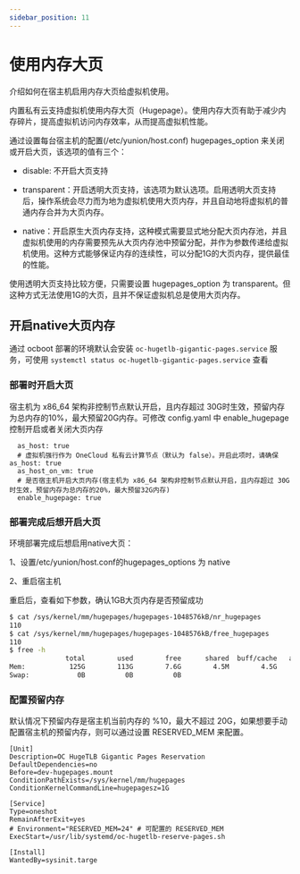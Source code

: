 ```yaml
---
sidebar_position: 11
---
```


# 使用内存大页

介绍如何在宿主机启用内存大页给虚拟机使用。

内置私有云支持虚拟机使用内存大页（Hugepage）。使用内存大页有助于减少内存碎片，提高虚拟机访问内存效率，从而提高虚拟机性能。

通过设置每台宿主机的配置(/etc/yunion/host.conf) hugepages_option 来关闭或开启大页，该选项的值有三个：

* disable: 不开启大页支持

* transparent：开启透明大页支持，该选项为默认选项。启用透明大页支持后，操作系统会尽力而为地为虚拟机使用大页内存，并且自动地将虚拟机的普通内存合并为大页内存。

* native：开启原生大页内存支持，这种模式需要显式地分配大页内存池，并且虚拟机使用的内存需要预先从大页内存池中预留分配，并作为参数传递给虚拟机使用。这种方式能够保证内存的连续性，可以分配1G的大页内存，提供最佳的性能。

使用透明大页支持比较方便，只需要设置 hugepages_option 为 transparent。但这种方式无法使用1G的大页，且并不保证虚拟机总是使用大页内存。

## 开启native大页内存

通过 ocboot 部署的环境默认会安装 `oc-hugetlb-gigantic-pages.service` 服务，可使用 `systemctl status oc-hugetlb-gigantic-pages.service` 查看

### 部署时开启大页

宿主机为 x86_64 架构非控制节点默认开启，且内存超过 30G时生效，预留内存为总内存的10%，最大预留20G内存。可修改 config.yaml 中 enable_hugepage 控制开启或者关闭大页内存
```
  as_host: true
  # 虚拟机强行作为 OneCloud 私有云计算节点（默认为 false）。开启此项时，请确保as_host: true
  as_host_on_vm: true
  # 是否宿主机开启大页内存(宿主机为 x86_64 架构非控制节点默认开启，且内存超过 30G 时生效，预留内存为总内存的20%，最大预留32G内存)
  enable_hugepage: true
```

### 部署完成后想开启大页
环境部署完成后想启用native大页：

1、设置/etc/yunion/host.conf的hugepages_options 为 native

2、重启宿主机

重启后，查看如下参数，确认1GB大页内存是否预留成功

```bash
$ cat /sys/kernel/mm/hugepages/hugepages-1048576kB/nr_hugepages
110
$ cat /sys/kernel/mm/hugepages/hugepages-1048576kB/free_hugepages
110
$ free -h
              total        used        free      shared  buff/cache   available
Mem:           125G        113G        7.6G        4.5M        4.5G         11G
Swap:            0B          0B          0B
```

### 配置预留内存

默认情况下预留内存是宿主机当前内存的 %10，最大不超过 20G，如果想要手动配置宿主机的预留内存，则可以通过设置 RESERVED_MEM 来配置。

```
[Unit]
Description=OC HugeTLB Gigantic Pages Reservation
DefaultDependencies=no
Before=dev-hugepages.mount
ConditionPathExists=/sys/kernel/mm/hugepages
ConditionKernelCommandLine=hugepagesz=1G

[Service]
Type=oneshot
RemainAfterExit=yes
# Environment="RESERVED_MEM=24" # 可配置的 RESERVED_MEM
ExecStart=/usr/lib/systemd/oc-hugetlb-reserve-pages.sh

[Install]
WantedBy=sysinit.targe
```
